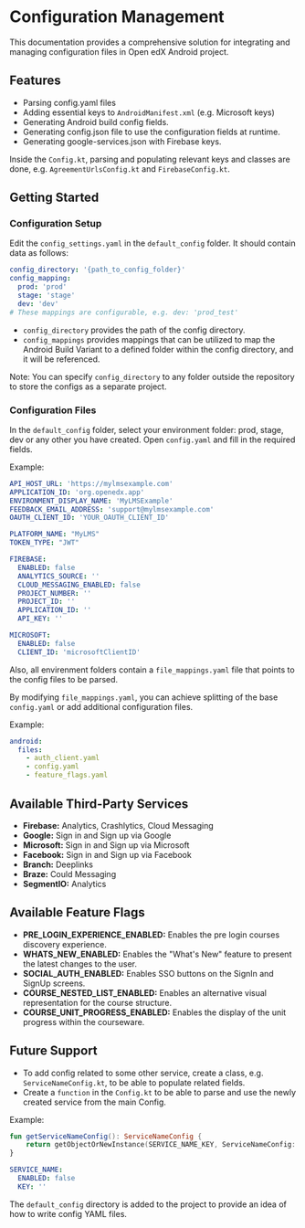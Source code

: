 # Configuration Management

This documentation provides a comprehensive solution for integrating and managing configuration files in Open edX Android project.

## Features
- Parsing config.yaml files
- Adding essential keys to `AndroidManifest.xml` (e.g. Microsoft keys)
- Generating Android build config fields.
- Generating config.json file to use the configuration fields at runtime.
- Generating google-services.json with Firebase keys.

Inside the `Config.kt`, parsing and populating relevant keys and classes are done, e.g. `AgreementUrlsConfig.kt` and `FirebaseConfig.kt`.

## Getting Started

### Configuration Setup

Edit the `config_settings.yaml` in the `default_config` folder. It should contain data as follows:

```yaml
config_directory: '{path_to_config_folder}'
config_mapping:
  prod: 'prod'
  stage: 'stage'
  dev: 'dev'
# These mappings are configurable, e.g. dev: 'prod_test'
```

- `config_directory` provides the path of the config directory.
- `config_mappings` provides mappings that can be utilized to map the Android Build Variant to a defined folder within the config directory, and it will be referenced.

Note: You can specify `config_directory` to any folder outside the repository to store the configs as a separate project.

### Configuration Files
In the `default_config` folder, select your environment folder: prod, stage, dev or any other you have created.
Open `config.yaml` and fill in the required fields.

Example:

```yaml
API_HOST_URL: 'https://mylmsexample.com'
APPLICATION_ID: 'org.openedx.app'
ENVIRONMENT_DISPLAY_NAME: 'MyLMSExample'
FEEDBACK_EMAIL_ADDRESS: 'support@mylmsexample.com'
OAUTH_CLIENT_ID: 'YOUR_OAUTH_CLIENT_ID'

PLATFORM_NAME: "MyLMS"
TOKEN_TYPE: "JWT"

FIREBASE:
  ENABLED: false
  ANALYTICS_SOURCE: ''
  CLOUD_MESSAGING_ENABLED: false
  PROJECT_NUMBER: ''
  PROJECT_ID: ''
  APPLICATION_ID: ''
  API_KEY: ''

MICROSOFT:
  ENABLED: false
  CLIENT_ID: 'microsoftClientID'
```

Also, all envirenment folders contain a `file_mappings.yaml` file that points to the config files to be parsed.

By modifying `file_mappings.yaml`, you can achieve splitting of the base `config.yaml` or add additional configuration files.

Example:

```yaml
android:
  files:
    - auth_client.yaml
    - config.yaml
    - feature_flags.yaml
```

## Available Third-Party Services
- **Firebase:** Analytics, Crashlytics, Cloud Messaging
- **Google:** Sign in and Sign up via Google
- **Microsoft:** Sign in and Sign up via Microsoft
- **Facebook:** Sign in and Sign up via Facebook
- **Branch:** Deeplinks
- **Braze:** Could Messaging
- **SegmentIO:** Analytics

## Available Feature Flags
- **PRE_LOGIN_EXPERIENCE_ENABLED:** Enables the pre login courses discovery experience.
- **WHATS_NEW_ENABLED:** Enables the "What's New" feature to present the latest changes to the user.
- **SOCIAL_AUTH_ENABLED:** Enables SSO buttons on the SignIn and SignUp screens.
- **COURSE_NESTED_LIST_ENABLED:** Enables an alternative visual representation for the course structure.
- **COURSE_UNIT_PROGRESS_ENABLED:** Enables the display of the unit progress within the courseware. 

## Future Support
- To add config related to some other service, create a class, e.g. `ServiceNameConfig.kt`, to be able to populate related fields.
- Create a `function` in the `Config.kt` to be able to parse and use the newly created service from the main Config.

Example:

```Kotlin
fun getServiceNameConfig(): ServiceNameConfig {
    return getObjectOrNewInstance(SERVICE_NAME_KEY, ServiceNameConfig::class.java)
}
```

```yaml
SERVICE_NAME:
  ENABLED: false
  KEY: ''
```

The `default_config` directory is added to the project to provide an idea of how to write config YAML files.

